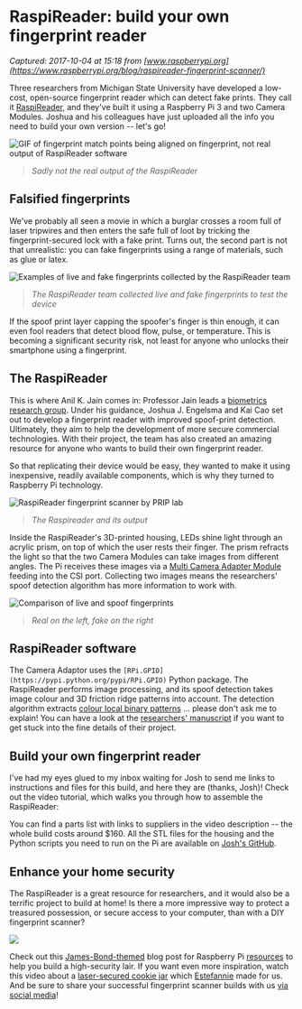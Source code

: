 # RaspiReader: build your own fingerprint reader

_Captured: 2017-10-04 at 15:18 from [www.raspberrypi.org](https://www.raspberrypi.org/blog/raspireader-fingerprint-scanner/)_

Three researchers from Michigan State University have developed a low-cost, open-source fingerprint reader which can detect fake prints. They call it [RaspiReader](https://arxiv.org/pdf/1708.07887.pdf), and they've built it using a Raspberry Pi 3 and two Camera Modules. Joshua and his colleagues have just uploaded all the info you need to build your own version -- let's go!

![GIF of fingerprint match points being aligned on fingerprint, not real output of RaspiReader software](https://www.raspberrypi.org/app/uploads/2017/09/fingerprint2.gif)

> _Sadly not the real output of the RaspiReader_

## Falsified fingerprints

We've probably all seen a movie in which a burglar crosses a room full of laser tripwires and then enters the safe full of loot by tricking the fingerprint-secured lock with a fake print. Turns out, the second part is not that unrealistic: you can fake fingerprints using a range of materials, such as glue or latex.

![Examples of live and fake fingerprints collected by the RaspiReader team](https://www.raspberrypi.org/app/uploads/2017/09/RaspiReader3-768x375.png)

> _The RaspiReader team collected live and fake fingerprints to test the device_

If the spoof print layer capping the spoofer's finger is thin enough, it can even fool readers that detect blood flow, pulse, or temperature. This is becoming a significant security risk, not least for anyone who unlocks their smartphone using a fingerprint.

## The RaspiReader

This is where Anil K. Jain comes in: Professor Jain leads a [biometrics research group](http://biometrics.cse.msu.edu/). Under his guidance, Joshua J. Engelsma and Kai Cao set out to develop a fingerprint reader with improved spoof-print detection. Ultimately, they aim to help the development of more secure commercial technologies. With their project, the team has also created an amazing resource for anyone who wants to build their own fingerprint reader.

So that replicating their device would be easy, they wanted to make it using inexpensive, readily available components, which is why they turned to Raspberry Pi technology.

![RaspiReader fingerprint scanner by PRIP lab](https://www.raspberrypi.org/app/uploads/2017/09/RaspiReader1.png)

> _The Raspireader and its output_

Inside the RaspiReader's 3D-printed housing, LEDs shine light through an acrylic prism, on top of which the user rests their finger. The prism refracts the light so that the two Camera Modules can take images from different angles. The Pi receives these images via a [Multi Camera Adapter Module](http://www.arducam.com/multi-camera-adapter-module-raspberry-pi/) feeding into the CSI port. Collecting two images means the researchers' spoof detection algorithm has more information to work with.

![Comparison of live and spoof fingerprints](https://www.raspberrypi.org/app/uploads/2017/09/RaspiReader2.png)

> _Real on the left, fake on the right_

## RaspiReader software

The Camera Adaptor uses the `[RPi.GPIO](https://pypi.python.org/pypi/RPi.GPIO)` Python package. The RaspiReader performs image processing, and its spoof detection takes image colour and 3D friction ridge patterns into account. The detection algorithm extracts [colour local binary patterns](https://en.wikipedia.org/wiki/Local_binary_patterns) … please don't ask me to explain! You can have a look at the [researchers' manuscript](https://arxiv.org/pdf/1708.07887.pdf) if you want to get stuck into the fine details of their project.

## Build your own fingerprint reader

I've had my eyes glued to my inbox waiting for Josh to send me links to instructions and files for this build, and here they are (thanks, Josh)! Check out the video tutorial, which walks you through how to assemble the RaspiReader:

You can find a parts list with links to suppliers in the video description -- the whole build costs around $160. All the STL files for the housing and the Python scripts you need to run on the Pi are available on [Josh's GitHub](https://github.com/engelsjo/RaspiReader).

## Enhance your home security

The RaspiReader is a great resource for researchers, and it would also be a terrific project to build at home! Is there a more impressive way to protect a treasured possession, or secure access to your computer, than with a DIY fingerprint scanner?

![](https://img.buzzfeed.com/buzzfeed-static/static/2015-06/19/6/enhanced/webdr09/anigif_enhanced-25675-1434709288-9.gif)

Check out this [James-Bond-themed](https://www.raspberrypi.org/blog/be-james-bond/) blog post for Raspberry Pi [resources](https://www.raspberrypi.org/resources/) to help you build a high-security lair. If you want even more inspiration, watch this video about a [laser-secured cookie jar](https://www.raspberrypi.org/blog/laser-cookies/) which [Estefannie](https://www.youtube.com/channel/UCXX7AV8HDBCZXbKRHJYYODg) made for us. And be sure to share your successful fingerprint scanner builds with us [via social media](https://www.raspberrypi.org/blog/connecting-raspberry-pi-social/)!

